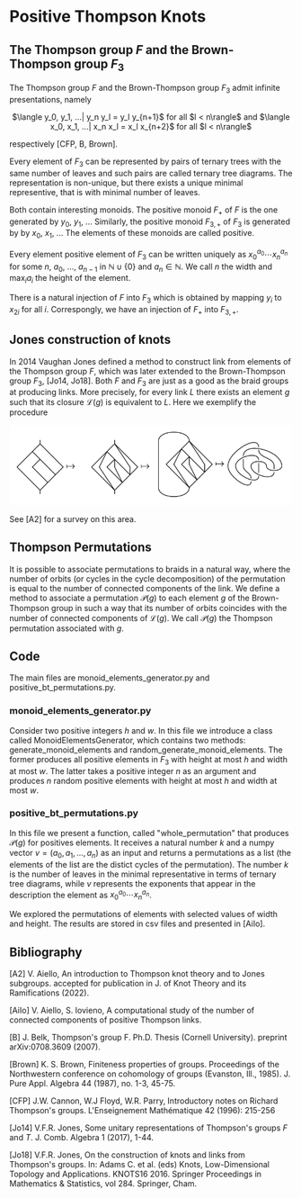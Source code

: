 # Positive Thompson Knots

## The Thompson group $F$ and the Brown-Thompson group $F_3$
The Thompson group $F$ and the Brown-Thompson group $F_3$ admit infinite presentations, namely 
<p align="center">
$\langle y_0, y_1, ...| y_n y_l = y_l y_{n+1}$ for all $l < n\rangle$ and
$\langle x_0, x_1, ...| x_n x_l = x_l x_{n+2}$ for all $l < n\rangle$
</p>
respectively [CFP, B, Brown].

Every element of $F_3$ can be represented by pairs of ternary trees with the same number of leaves and such pairs are called ternary tree diagrams. 
The representation is non-unique, but there exists a unique minimal representive, that is with minimal number of leaves.

Both contain interesting monoids. The positive monoid $F_+$ of $F$ is the one generated by $y_0$, $y_1$, ...
Similarly, the positive monoid $F_{3,+}$ of $F_3$ is  generated by by $x_0$, $x_1$, ...
The elements of these monoids are called positive.

Every element positive element of $F_3$ can be written uniquely as $x_0^{a_0}\cdots x_n^{a_n}$ for some $n$, $a_0$, ..., $a_{n-1}$ in $\mathbb{N} \cup \{0\}$ and $a_n\in \mathbb{N}$. We call $n$ the width and $\max_{i}a_i$ the height of the element.

There is a natural injection of $F$ into $F_3$ which is obtained by mapping $y_i$ to $x_{2i}$ for all $i$.
Correspongly, we have an injection of $F_+$ into $F_{3,+}$.

## Jones construction of knots
In 2014 Vaughan Jones defined a method to construct link from elements of the Thompson group $F$, which was later extended to the Brown-Thompson group $F_3$, [Jo14, Jo18]. Both $F$ and $F_3$ are just as a good as the braid groups at producing links. More precisely, for every link $L$ there exists an element $g$ such that its closure $\mathcal{L}(g)$ is equivalent to $L$.
Here we exemplify the procedure
<p align="center">
  <img src="https://github.com/valerianoaiello/Positive-Thompson-knots/blob/main/knots.png" />
</p>
See [A2] for a survey on this area.

## Thompson Permutations
It is possible to associate permutations to braids in a natural way, where the number of orbits (or cycles in the cycle decomposition) of the permutation is equal to the number of connected components of the link.
We define a method to associate a permutation $\mathcal{P}(g)$ to each element $g$ of the Brown-Thompson group in such a way that its number of orbits coincides with the number of connected components of $\mathcal{L}(g)$. We call $\mathcal{P}(g)$ the Thompson permutation associated with $g$.

## Code
The main files are monoid_elements_generator.py and positive_bt_permutations.py.

### monoid_elements_generator.py
Consider two positive integers $h$ and $w$. 
In this file we introduce a class called MonoidElementsGenerator, which contains two methods: generate_monoid_elements and random_generate_monoid_elements.
The former produces all positive elements in $F_3$ with height at most $h$ and width at most $w$.
The latter takes a positive integer $n$ as an argument and produces $n$ random positive elements with height at most $h$ and width at most $w$.

### positive_bt_permutations.py
In this file we present a function, called "whole_permutation" that produces $\mathcal{P}(g)$ for positives elements. It receives 
a natural number $k$ and a numpy vector $v=(a_0,a_1, ..., a_n)$ as an input and returns a permutations as a list (the elements of the list are the distict cycles of the permutation). The number $k$ is the number of leaves in the minimal representative in terms of ternary tree diagrams, while $v$ represents
the exponents that appear in the description the element as  $x_0^{a_0}\cdots x_n^{a_n}$.

We explored the permutations of elements with selected values of width and height. The results are stored in csv files and presented in [AiIo].


## Bibliography
[A2] V. Aiello, An introduction to Thompson knot theory and to Jones subgroups. accepted for publication in J. of Knot Theory and its Ramifications (2022).

[AiIo] V. Aiello, S. Iovieno, A computational study of the number of connected components of positive Thompson links.

[B] J. Belk, Thompson's group F. Ph.D. Thesis (Cornell University).  preprint arXiv:0708.3609 (2007).

[Brown] K. S. Brown, Finiteness properties of groups. Proceedings of the Northwestern conference on cohomology of groups (Evanston, Ill., 1985). J. Pure Appl. Algebra 44 (1987), no. 1-3, 45-75.

[CFP]
J.W. Cannon, W.J Floyd,   W.R. Parry, 
Introductory notes on Richard Thompson's groups.
L'Enseignement  Mathématique
42 (1996): 215-256


[Jo14] V.F.R. Jones, Some unitary representations of Thompson's groups $F$ and $T$. J. Comb. Algebra 1 (2017), 1-44.

[Jo18] V.F.R. Jones, On the construction of knots and links from Thompson's groups.  In: Adams C. et al. (eds) Knots, Low-Dimensional Topology and Applications. KNOTS16 2016. Springer Proceedings in Mathematics \& Statistics, vol 284. Springer, Cham.
